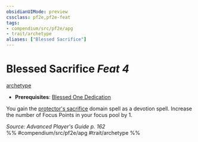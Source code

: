 ```yaml
---
obsidianUIMode: preview
cssclass: pf2e,pf2e-feat
tags:
- compendium/src/pf2e/apg
- trait/archetype
aliases: ["Blessed Sacrifice"]
---
```

# Blessed Sacrifice  *Feat 4*  
[archetype](../../Rules/traits/archetype.md)  

- **Prerequisites**: [Blessed One Dedication](blessed-one-dedication-apg.md)

You gain the [protector's sacrifice](../spells/protectors-sacrifice.md) domain spell as a devotion spell. Increase the number of Focus Points in your focus pool by 1.

*Source: Advanced Player's Guide p. 162*  
%% #compendium/src/pf2e/apg #trait/archetype %%